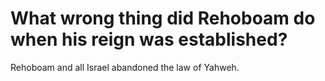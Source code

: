 # What wrong thing did Rehoboam do when his reign was established?

Rehoboam and all Israel abandoned the law of Yahweh.
